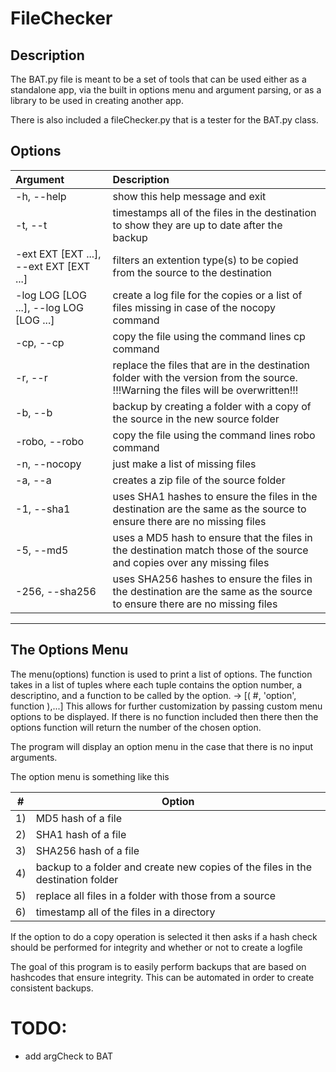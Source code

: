 # FileChecker
## Description

The BAT.py file is meant to be a set of tools that can be used either as a standalone app, via the built in options menu and argument parsing, or as a library to be used in creating another app. 

There is also included a fileChecker.py that is a tester for the BAT.py class.

## Options

|           Argument     |          Description |
| :------------------- | :-------------------- |
| -h, --help            | show this help message and exit |
| -t, --t               | timestamps all of the files in the destination to show they are up to date after the backup |
| -ext EXT [EXT ...], --ext EXT [EXT ...] | filters an extention type(s) to be copied from the source to the destination |
| -log LOG [LOG ...], --log LOG [LOG ...] | create a log file for the copies or a list of files missing in case of the nocopy command |
| -cp, --cp             | copy the file using the command lines cp command |
| -r, --r               | replace the files that are in the destination folder with the version from the source. !!!Warning the files will be overwritten!!! |
| -b, --b               | backup by creating a folder with a copy of the source in the new source folder |
| -robo, --robo         | copy the file using the command lines robo command |
| -n, --nocopy          | just make a list of missing files |
| -a, --a               | creates a zip file of the source folder |
| -1, --sha1            | uses SHA1 hashes to ensure the files in the destination are the same as the source to ensure there are no missing files |
| -5, --md5             | uses a MD5 hash to ensure that the files in the destination match those of the source and copies over any missing files |
| -256, --sha256        | uses SHA256 hashes to ensure the files in the destination are the same as the source to ensure there are no missing files |

---

## The Options Menu

The menu(options) function is used to print a list of options. The function takes in a list of tuples where each tuple contains the option number, a descriptino, and a function to be called by the option. -> [( #, 'option', function ),...] This allows for further customization by passing custom menu options to be displayed. If there is no function included then there then the options function will return the number of the chosen option.

The program will display an option menu in the case that there is no input arguments. 

The option menu is something like this 

\#   | Option
|--- | --- |
1) | MD5 hash of a file
2) | SHA1 hash of a file
3) | SHA256 hash of a file
4) | backup to a folder and create new copies of the files in the destination folder
5) | replace all files in a folder with those from a source
6) | timestamp all of the files in a directory

 
If the option to do a copy operation is selected it then asks if a hash check should be performed for integrity and whether or not to create a logfile

The goal of this program is to easily perform backups that are based on hashcodes that ensure integrity. This can be automated in order to create consistent backups.

# TODO: 
- add argCheck to BAT
